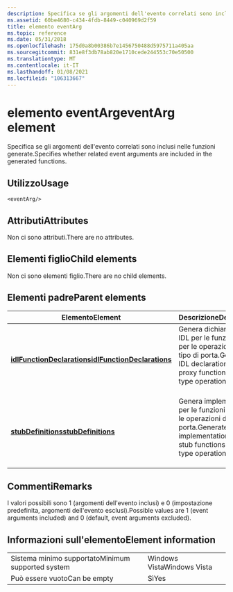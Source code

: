 ```yaml
---
description: Specifica se gli argomenti dell'evento correlati sono inclusi nelle funzioni generate.
ms.assetid: 60be4680-c434-4fdb-8449-c040969d2f59
title: elemento eventArg
ms.topic: reference
ms.date: 05/31/2018
ms.openlocfilehash: 175d0a8b00386b7e1456750488d5975711a405aa
ms.sourcegitcommit: 831e8f3db78ab820e1710cede244553c70e50500
ms.translationtype: MT
ms.contentlocale: it-IT
ms.lasthandoff: 01/08/2021
ms.locfileid: "106313667"
---
```

# <a name="eventarg-element"></a><span data-ttu-id="879c6-103">elemento eventArg</span><span class="sxs-lookup"><span data-stu-id="879c6-103">eventArg element</span></span>

<span data-ttu-id="879c6-104">Specifica se gli argomenti dell'evento correlati sono inclusi nelle funzioni generate.</span><span class="sxs-lookup"><span data-stu-id="879c6-104">Specifies whether related event arguments are included in the generated functions.</span></span>

## <a name="usage"></a><span data-ttu-id="879c6-105">Utilizzo</span><span class="sxs-lookup"><span data-stu-id="879c6-105">Usage</span></span>

``` syntax
<eventArg/>
```

## <a name="attributes"></a><span data-ttu-id="879c6-106">Attributi</span><span class="sxs-lookup"><span data-stu-id="879c6-106">Attributes</span></span>

<span data-ttu-id="879c6-107">Non ci sono attributi.</span><span class="sxs-lookup"><span data-stu-id="879c6-107">There are no attributes.</span></span>

## <a name="child-elements"></a><span data-ttu-id="879c6-108">Elementi figlio</span><span class="sxs-lookup"><span data-stu-id="879c6-108">Child elements</span></span>

<span data-ttu-id="879c6-109">Non ci sono elementi figlio.</span><span class="sxs-lookup"><span data-stu-id="879c6-109">There are no child elements.</span></span>

## <a name="parent-elements"></a><span data-ttu-id="879c6-110">Elementi padre</span><span class="sxs-lookup"><span data-stu-id="879c6-110">Parent elements</span></span>



| <span data-ttu-id="879c6-111">Elemento</span><span class="sxs-lookup"><span data-stu-id="879c6-111">Element</span></span>                                                               | <span data-ttu-id="879c6-112">Descrizione</span><span class="sxs-lookup"><span data-stu-id="879c6-112">Description</span></span>                                                                                     |
|-----------------------------------------------------------------------|-------------------------------------------------------------------------------------------------|
| [<span data-ttu-id="879c6-113">**idlFunctionDeclarations**</span><span class="sxs-lookup"><span data-stu-id="879c6-113">**idlFunctionDeclarations**</span></span>](idlfunctiondeclarations.md)<br/> | <span data-ttu-id="879c6-114">Genera dichiarazioni IDL per le funzioni proxy per le operazioni del tipo di porta.</span><span class="sxs-lookup"><span data-stu-id="879c6-114">Generates IDL declarations for proxy functions for port type operations.</span></span><br/> <br/> |
| [<span data-ttu-id="879c6-115">**stubDefinitions**</span><span class="sxs-lookup"><span data-stu-id="879c6-115">**stubDefinitions**</span></span>](stubdefinitions.md)<br/>                 | <span data-ttu-id="879c6-116">Genera implementazioni per le funzioni stub per le operazioni del tipo di porta.</span><span class="sxs-lookup"><span data-stu-id="879c6-116">Generates implementations for stub functions for port type operations.</span></span><br/> <br/>   |



## <a name="remarks"></a><span data-ttu-id="879c6-117">Commenti</span><span class="sxs-lookup"><span data-stu-id="879c6-117">Remarks</span></span>

<span data-ttu-id="879c6-118">I valori possibili sono 1 (argomenti dell'evento inclusi) e 0 (impostazione predefinita, argomenti dell'evento esclusi).</span><span class="sxs-lookup"><span data-stu-id="879c6-118">Possible values are 1 (event arguments included) and 0 (default, event arguments excluded).</span></span>

## <a name="element-information"></a><span data-ttu-id="879c6-119">Informazioni sull'elemento</span><span class="sxs-lookup"><span data-stu-id="879c6-119">Element information</span></span>



|                                     |               |
|-------------------------------------|---------------|
| <span data-ttu-id="879c6-120">Sistema minimo supportato</span><span class="sxs-lookup"><span data-stu-id="879c6-120">Minimum supported system</span></span><br/> | <span data-ttu-id="879c6-121">Windows Vista</span><span class="sxs-lookup"><span data-stu-id="879c6-121">Windows Vista</span></span> |
| <span data-ttu-id="879c6-122">Può essere vuoto</span><span class="sxs-lookup"><span data-stu-id="879c6-122">Can be empty</span></span>                        | <span data-ttu-id="879c6-123">Sì</span><span class="sxs-lookup"><span data-stu-id="879c6-123">Yes</span></span>           |



 

 




